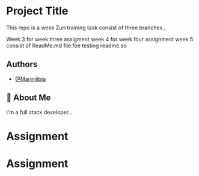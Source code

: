 
# Project Title

This repo is a week Zuri training task consist of three branches , 

Week 3 for week three assigment
week 4 for week four assignment 
week 5 consist of ReadMe.md file foe testing readme.so



## Authors

- [@Marinijibia](https://www.github.com/octokatherine)


## 🚀 About Me
I'm a full stack developer...

# Assignment
# Assignment
